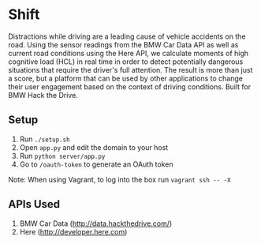 Shift
=====

Distractions while driving are a leading cause of vehicle accidents on the road. Using the sensor readings from the BMW Car Data API as well as current road conditions using the Here API, we calculate moments of high cognitive load (HCL) in real time in order to detect potentially dangerous situations that require the driver's full attention. The result is more than just a score, but a platform that can be used by other applications to change their user engagement based on the context of driving conditions. Built for BMW Hack the Drive.

## Setup
1. Run `./setup.sh`
2. Open `app.py` and edit the domain to your host
3. Run `python server/app.py`
4. Go to `/oauth-token` to generate an OAuth token

Note: When using Vagrant, to log into the box run `vagrant ssh -- -X`

## APIs Used
1. BMW Car Data (http://data.hackthedrive.com/)
2. Here (http://developer.here.com)